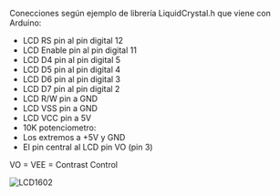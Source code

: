Conecciones según ejemplo de librería LiquidCrystal.h que viene con Arduino:
 * LCD RS pin al pin digital 12
 * LCD Enable pin al pin digital 11
 * LCD D4 pin al pin digital 5
 * LCD D5 pin al pin digital 4
 * LCD D6 pin al pin digital 3
 * LCD D7 pin al pin digital 2
 * LCD R/W pin a GND
 * LCD VSS pin a GND
 * LCD VCC pin a 5V
 * 10K potenciometro:
 * Los extremos a +5V y GND
 * El pin central al LCD pin VO (pin 3)
 
 
 
 VO = VEE = Contrast Control
 
 ![LCD1602](Lección%2010/LCD16x2_Pins.png)
